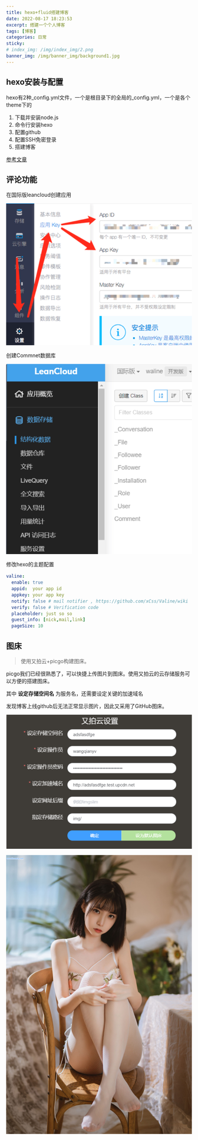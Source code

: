 ```yaml
---
title: hexo+fluid搭建博客
date: 2022-08-17 18:23:53
excerpt: 搭建一个个人博客
tags: [博客]
categories: 日常
sticky: 
# index_img: /img/index_img/2.png
banner_img: /img/banner_img/background1.jpg
---
```

## hexo安装与配置
<p class="note note-primary">hexo有2种_config.yml文件，一个是根目录下的全局的_config.yml，一个是各个theme下的</p>

1. 下载并安装node.js
2. 命令行安装hexo 
3. 配置github
4. 配置SSH免密登录
5. 搭建博客


[参考文章](https://www.bilibili.com/read/cv12633102)

## 评论功能
在国际版leancloud创建应用

![](https://raw.githubusercontent.com/wangqianyv123/image-hosting/main/img/202208172110804.png)

创建Commnet数据库

![](https://raw.githubusercontent.com/wangqianyv123/image-hosting/main/img/202208172109839.png)

修改hexo的主题配置

```yml
valine:
  enable: true
  appid:  your app id
  appkey: your app key
  notify: false # mail notifier , https://github.com/xCss/Valine/wiki
  verify: false # Verification code
  placeholder: just so so
  guest_info: [nick,mail,link]
  pageSize: 10
```

## 图床

>使用又拍云+picgo构建图床。

picgo我们已经很熟悉了，可以快捷上传图片到图床。使用又拍云的云存储服务可以方便的搭建图床。

其中 **设定存储空间名** 为服务名，还需要设定关键的加速域名

<p class="note note-primary">
发现博客上线github后无法正常显示图片，因此又采用了GitHub图床。
</p>


![](https://raw.githubusercontent.com/wangqianyv123/image-hosting/main/img/202208172109946.png)


![](https://raw.githubusercontent.com/wangqianyv123/image-hosting/main/img/202208172108613.jpg)


